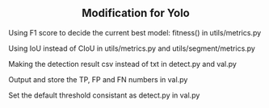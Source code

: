<div>

## <div align="center">Modification for Yolo</div>


Using F1 score to decide the current best model: fitness() in utils/metrics.py

Using IoU instead of CIoU in utils/metrics.py and utils/segment/metrics.py

Making the detection result csv instead of txt in detect.py and val.py
  
Output and store the TP, FP and FN numbers in val.py
  
Set the default threshold consistant as detect.py in val.py 


</div>
